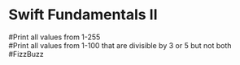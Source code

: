 # Swift Fundamentals II

#Print all values from 1-255  
#Print all values from 1-100 that are divisible by 3 or 5 but not both  
#FizzBuzz
